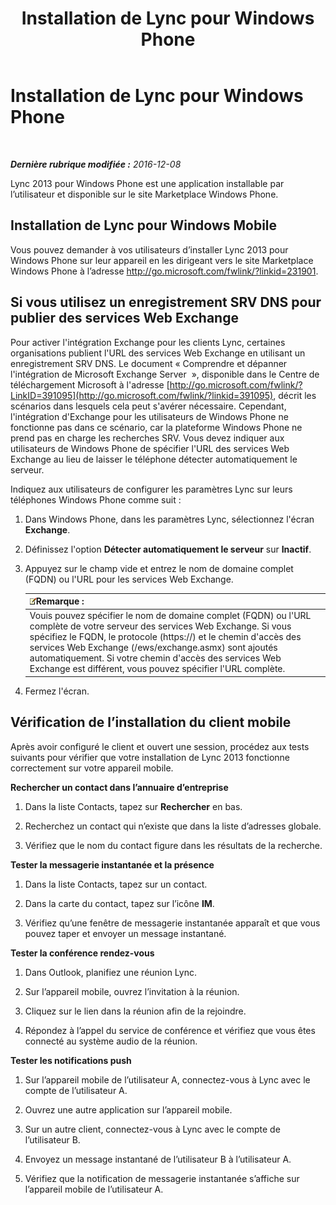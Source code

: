 ﻿---
title: Installation de Lync pour Windows Phone
TOCTitle: Installation de Lync pour Windows Phone
ms:assetid: bf502546-ff69-489f-a92e-a78b58803d53
ms:mtpsurl: https://technet.microsoft.com/fr-fr/library/Hh690996(v=OCS.15)
ms:contentKeyID: 53095515
ms.date: 12/10/2016
mtps_version: v=OCS.15
ms.translationtype: HT
---

# Installation de Lync pour Windows Phone

 

_**Dernière rubrique modifiée :** 2016-12-08_

Lync 2013 pour Windows Phone est une application installable par l’utilisateur et disponible sur le site Marketplace Windows Phone.

## Installation de Lync pour Windows Mobile

Vous pouvez demander à vos utilisateurs d’installer Lync 2013 pour Windows Phone sur leur appareil en les dirigeant vers le site Marketplace Windows Phone à l’adresse <http://go.microsoft.com/fwlink/?linkid=231901>.

## Si vous utilisez un enregistrement SRV DNS pour publier des services Web Exchange

Pour activer l'intégration Exchange pour les clients Lync, certaines organisations publient l'URL des services Web Exchange en utilisant un enregistrement SRV DNS. Le document « Comprendre et dépanner l'intégration de Microsoft Exchange Server  », disponible dans le Centre de téléchargement Microsoft à l'adresse [http://go.microsoft.com/fwlink/?LinkID=391095](http://go.microsoft.com/fwlink/?linkid=391095), décrit les scénarios dans lesquels cela peut s'avérer nécessaire. Cependant, l'intégration d'Exchange pour les utilisateurs de Windows Phone ne fonctionne pas dans ce scénario, car la plateforme Windows Phone ne prend pas en charge les recherches SRV. Vous devez indiquer aux utilisateurs de Windows Phone de spécifier l'URL des services Web Exchange au lieu de laisser le téléphone détecter automatiquement le serveur.

Indiquez aux utilisateurs de configurer les paramètres Lync sur leurs téléphones Windows Phone comme suit :

1.  Dans Windows Phone, dans les paramètres Lync, sélectionnez l'écran **Exchange**.

2.  Définissez l'option **Détecter automatiquement le serveur** sur **Inactif**.

3.  Appuyez sur le champ vide et entrez le nom de domaine complet (FQDN) ou l'URL pour les services Web Exchange.
    
    <table>
    <thead>
    <tr class="header">
    <th><img src="images/Gg398920.note(OCS.15).gif" title="note" alt="note" />Remarque :</th>
    </tr>
    </thead>
    <tbody>
    <tr class="odd">
    <td>Vouis pouvez spécifier le nom de domaine complet (FQDN) ou l'URL complète de votre serveur des services Web Exchange. Si vous spécifiez le FQDN, le protocole (https://) et le chemin d'accès des services Web Exchange (/ews/exchange.asmx) sont ajoutés automatiquement. Si votre chemin d'accès des services Web Exchange est différent, vous pouvez spécifier l'URL complète.</td>
    </tr>
    </tbody>
    </table>


4.  Fermez l'écran.

## Vérification de l’installation du client mobile

Après avoir configuré le client et ouvert une session, procédez aux tests suivants pour vérifier que votre installation de Lync 2013 fonctionne correctement sur votre appareil mobile.

**Rechercher un contact dans l’annuaire d’entreprise**

1.  Dans la liste Contacts, tapez sur **Rechercher** en bas.

2.  Recherchez un contact qui n’existe que dans la liste d’adresses globale.

3.  Vérifiez que le nom du contact figure dans les résultats de la recherche.

**Tester la messagerie instantanée et la présence**

1.  Dans la liste Contacts, tapez sur un contact.

2.  Dans la carte du contact, tapez sur l’icône **IM**.

3.  Vérifiez qu’une fenêtre de messagerie instantanée apparaît et que vous pouvez taper et envoyer un message instantané.

**Tester la conférence rendez-vous**

1.  Dans Outlook, planifiez une réunion Lync.

2.  Sur l’appareil mobile, ouvrez l’invitation à la réunion.

3.  Cliquez sur le lien dans la réunion afin de la rejoindre.

4.  Répondez à l’appel du service de conférence et vérifiez que vous êtes connecté au système audio de la réunion.

**Tester les notifications push**

1.  Sur l’appareil mobile de l’utilisateur A, connectez-vous à Lync avec le compte de l’utilisateur A.

2.  Ouvrez une autre application sur l’appareil mobile.

3.  Sur un autre client, connectez-vous à Lync avec le compte de l’utilisateur B.

4.  Envoyez un message instantané de l’utilisateur B à l’utilisateur A.

5.  Vérifiez que la notification de messagerie instantanée s’affiche sur l’appareil mobile de l’utilisateur A.

